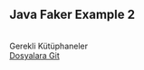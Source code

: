 <h2>Java Faker Example 2</h2>
<br>
Gerekli Kütüphaneler<br>
<a href="https://github.com/mfadak/SoftwareTesting/tree/main/JavaFakerSample2/libs">Dosyalara Git</a>

